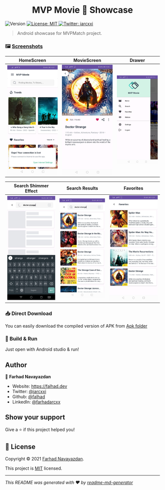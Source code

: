 <p align="center">
  <h1 align="center">MVP Movie 🍿 Showcase </h1>
</p>

<p>
  <img alt="Version" src="https://img.shields.io/badge/version-1.1.2-blue.svg?cacheSeconds=2592000" />
  <a href="https://opensource.org/licenses/MIT" target="_blank">
    <img alt="License: MIT" src="https://img.shields.io/badge/License-MIT-yellow.svg" />
  </a>

  <a href="https://twitter.com/iarcxxi" target="_blank">
    <img alt="Twitter: iarcxxi" src="https://img.shields.io/twitter/follow/iarcxxi.svg?style=social" />
  </a>
</p>

> Android showcase for MVPMatch project.

### 🖼️ [Screenshots](https://github.com/falhad/mvp-movie)


HomeScreen | MovieScreen | Drawer
--- | --- | --- 
![01](screenshots/01.jpg?raw=true "01") | ![02](screenshots/02.jpg?raw=true "02") | ![03](screenshots/03.jpg?raw=true "03")

Search Shimmer Effect | Search Results | Favorites
--- | --- | --- 
![04](screenshots/04.jpg?raw=true "04") | ![05](screenshots/05.jpg?raw=true "05") | ![06](screenshots/06.jpg?raw=true "06")

### 📥 Direct Download

You can easily download the compiled version of APK from [Apk folder](https://github.com/falhad/mvp-movie/tree/main/apk) 

### 🚀 Build & Run

Just open with Android studio & run!
  
## Author

👤 **Farhad Navayazdan**

* Website: https://falhad.dev
* Twitter: [@iarcxxi](https://twitter.com/iarcxxi)
* Github: [@falhad](https://github.com/falhad)
* LinkedIn: [@farhadarcxx](https://linkedin.com/in/farhadarcxx)

## Show your support

Give a ⭐️ if this project helped you!


## 📝 License

Copyright © 2021 [Farhad Navayazdan](https://github.com/falhad).

This project is [MIT](https://opensource.org/licenses/MIT) licensed.

***
_This README was generated with ❤️
by [readme-md-generator](https://github.com/kefranabg/readme-md-generator)_